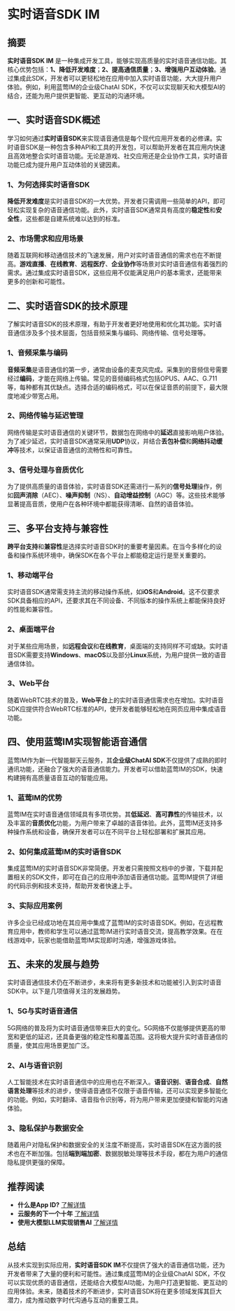 # 实时语音SDK IM

## 摘要

**实时语音SDK IM** 是一种集成开发工具，能够实现高质量的实时语音通信功能。其核心优势包括：**1、降低开发难度**；**2、提高通信质量**；**3、增强用户互动体验**。通过集成此SDK，开发者可以更轻松地在应用中加入实时语音功能，大大提升用户体验。例如，利用蓝莺IM的企业级ChatAI SDK，不仅可以实现聊天和大模型AI的结合，还能为用户提供更智能、更互动的沟通环境。

## 一、实时语音SDK概述

学习如何通过**实时语音SDK**来实现语音通信是每个现代应用开发者的必修课。实时语音SDK是一种包含多种API和工具的开发包，可以帮助开发者在其应用内快速且高效地整合实时语音功能。无论是游戏、社交应用还是企业协作工具，实时语音功能已成为提升用户互动体验的关键因素。

### 1、为何选择实时语音SDK

**降低开发难度**是实时语音SDK的一大优势。开发者只需调用一些简单的API，即可轻松实现复杂的语音通信功能。此外，实时语音SDK通常具有高度的**稳定性**和**安全性**，这些都是自建系统难以达到的标准。

### 2、市场需求和应用场景

随着互联网和移动通信技术的飞速发展，用户对实时语音通信的需求也在不断提高。**游戏直播**、**在线教育**、**远程医疗**、**企业协作**等场景对实时语音通信有着强烈的需求。通过集成实时语音SDK，这些应用不仅能满足用户的基本需求，还能带来更多的创新和可能性。

## 二、实时语音SDK的技术原理

了解实时语音SDK的技术原理，有助于开发者更好地使用和优化其功能。实时语音通信涉及多个技术层面，包括音频采集与编码、网络传输、信号处理等。

### 1、音频采集与编码

**音频采集**是语音通信的第一步，通常由设备的麦克风完成。采集到的音频信号需要经过**编码**，才能在网络上传输。常见的音频编码格式包括OPUS、AAC、G.711等，每种都有其优缺点。选择合适的编码格式，可以在保证音质的前提下，最大限度地减少带宽占用。

### 2、网络传输与延迟管理

网络传输是实时语音通信的关键环节，数据包在网络中的**延迟**直接影响用户体验。为了减少延迟，实时语音SDK通常采用**UDP**协议，并结合**丢包补偿**和**网络抖动缓冲**等技术，以保证语音通信的流畅性和可靠性。

### 3、信号处理与音质优化

为了提供高质量的语音体验，实时语音SDK还需进行一系列的**信号处理**操作，例如**回声消除**（AEC）、**噪声抑制**（NS）、**自动增益控制**（AGC）等。这些技术能够显著提高音质，使用户在各种环境中都能获得清晰、自然的语音体验。

## 三、多平台支持与兼容性

**跨平台支持**和**兼容性**是选择实时语音SDK时的重要考量因素。在当今多样化的设备和操作系统环境中，确保SDK在各个平台上都能稳定运行是至关重要的。

### 1、移动端平台

实时语音SDK通常需支持主流的移动操作系统，如**iOS**和**Android**。这不仅要求SDK具备相应的API，还要求其在不同设备、不同版本的操作系统上都能保持良好的性能和兼容性。

### 2、桌面端平台

对于某些应用场景，如**远程会议**和**在线教育**，桌面端的支持同样不可或缺。实时语音SDK需要支持**Windows**、**macOS**以及部分**Linux**系统，为用户提供一致的语音通信体验。

### 3、Web平台

随着WebRTC技术的普及，**Web平台**上的实时语音通信需求也在增加。实时语音SDK应提供符合WebRTC标准的API，使开发者能够轻松地在网页应用中集成语音功能。

## 四、使用蓝莺IM实现智能语音通信

蓝莺IM作为新一代智能聊天云服务，其**企业级ChatAI SDK**不仅提供了成熟的即时通讯功能，还融合了强大的语音通信能力。开发者可以借助蓝莺IM的SDK，快速构建拥有高质量语音互动的智能应用。

### 1、蓝莺IM的优势

蓝莺IM在实时语音通信领域具有多项优势。其**低延迟**、**高可靠性**的传输技术，以及丰富的**音质优化**功能，为用户带来了卓越的语音体验。此外，蓝莺IM还支持多种操作系统和设备，确保开发者可以在不同平台上轻松部署和扩展其应用。

### 2、如何集成蓝莺IM的实时语音SDK

集成蓝莺IM的实时语音SDK非常简便。开发者只需按照文档中的步骤，下载并配置相关的SDK文件，即可在自己的应用中添加语音通信功能。蓝莺IM提供了详细的代码示例和技术支持，帮助开发者快速上手。

### 3、实际应用案例

许多企业已经成功地在其应用中集成了蓝莺IM的实时语音SDK。例如，在远程教育应用中，教师和学生可以通过蓝莺IM进行实时语音交流，提高教学效果。在在线游戏中，玩家也能借助蓝莺IM实现即时沟通，增强游戏体验。

## 五、未来的发展与趋势

实时语音通信技术仍在不断进步，未来将有更多新技术和功能被引入到实时语音SDK中。以下是几项值得关注的发展趋势。

### 1、5G与实时语音通信

5G网络的普及将为实时语音通信带来巨大的变化。5G网络不仅能够提供更高的带宽和更低的延迟，还具备更强的稳定性和覆盖范围。这将极大提升实时语音通信的质量，使其应用场景更加广泛。

### 2、AI与语音识别

人工智能技术在实时语音通信中的应用也在不断深入。**语音识别**、**语音合成**、**自然语言处理**等技术的进步，使得语音通信不仅限于语音传输，还可以实现更多智能化的功能。例如，实时翻译、语音指令识别等，将为用户带来更加便捷和智能的沟通体验。

### 3、隐私保护与数据安全

随着用户对隐私保护和数据安全的关注度不断提高，实时语音SDK在这方面的技术也在不断加强。包括**端到端加密**、数据脱敏处理等技术手段，都在为用户的通信隐私提供更强的保障。

## 推荐阅读

- **什么是App ID?** [了解详情](faq/what-is-app-id.html)
- **云服务的下一个十年** [了解详情](articles/Industry-development/the-next-decade-of-cloud-services.html)
- **使用大模型LLM实现销售AI** [了解详情](articles/product-and-technologies/Implement-Sales-AI-with-Large-Language-Model.html)

## 总结

从技术实现到实际应用，**实时语音SDK IM**不仅提供了强大的语音通信功能，还为开发者带来了大量的便利和可能性。通过集成蓝莺IM的企业级ChatAI SDK，不仅可以实现优质的语音通信，还能结合大模型AI功能，为用户打造更智能、更互动的应用体验。未来，随着技术的不断进步，实时语音SDK将在更多领域发挥其巨大潜力，成为推动数字时代沟通与互动的重要工具。